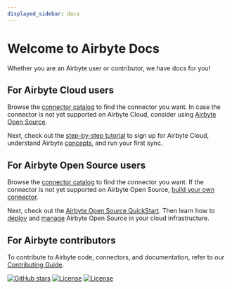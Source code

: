 ```yaml
---
displayed_sidebar: docs
---
```


# Welcome to Airbyte Docs

Whether you are an Airbyte user or contributor, we have docs for you!

## For Airbyte Cloud users

Browse the [connector catalog](/integrations/) to find the connector you want. In case the connector
is not yet supported on Airbyte Cloud, consider using
[Airbyte Open Source](#for-airbyte-open-source-users).

Next, check out the [step-by-step tutorial](/using-airbyte/getting-started) to sign up for Airbyte
Cloud, understand Airbyte [concepts](/using-airbyte/core-concepts), and run your first sync.

## For Airbyte Open Source users

Browse the [connector catalog](/integrations/) to find the connector you want. If the connector is
not yet supported on Airbyte Open Source, [build your own connector](/connector-development/).

Next, check out the [Airbyte Open Source QuickStart](/quickstart/deploy-airbyte). Then learn how to
[deploy](/deploying-airbyte/local-deployment) and [manage](/operator-guides/upgrading-airbyte)
Airbyte Open Source in your cloud infrastructure.

## For Airbyte contributors

To contribute to Airbyte code, connectors, and documentation, refer to our
[Contributing Guide](/contributing-to-airbyte/).

[![GitHub stars](https://img.shields.io/github/stars/airbytehq/airbyte?style=social&label=Star&maxAge=2592000)](https://GitHub.com/airbytehq/airbyte/stargazers/)
[![License](https://img.shields.io/static/v1?label=license&message=MIT&color=brightgreen)](https://github.com/airbytehq/airbyte/tree/a9b1c6c0420550ad5069aca66c295223e0d05e27/LICENSE/README.md)
[![License](https://img.shields.io/static/v1?label=license&message=ELv2&color=brightgreen)](https://github.com/airbytehq/airbyte/tree/a9b1c6c0420550ad5069aca66c295223e0d05e27/LICENSE/README.md)
